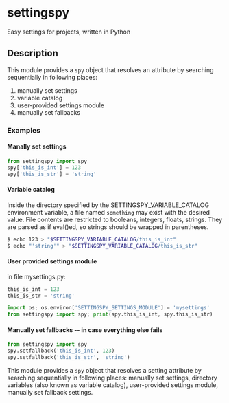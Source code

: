 # settingspy #

Easy settings for projects, written in Python

## Description ##

This module provides a `spy` object that resolves an attribute by
searching sequentially in following places:

1. manually set settings
2. variable catalog
3. user-provided settings module
4. manually set fallbacks


### Examples ###

#### Manally set settings ####

```python
from settingspy import spy
spy['this_is_int'] = 123
spy['this_is_str'] = 'string'
```

#### Variable catalog ####

Inside the directory specified by the SETTINGSPY_VARIABLE_CATALOG
environment variable, a file named `something` may exist with the
desired value.  File contents are restricted to booleans, integers,
floats, strings.  They are parsed as if eval()ed, so strings should be
wrapped in parentheses.

```bash
$ echo 123 > "$SETTINGSPY_VARIABLE_CATALOG/this_is_int"
$ echo "'string'" > "$SETTINGSPY_VARIABLE_CATALOG/this_is_str"
```

#### User provided settings module ####

in file mysettings.py:
```python
this_is_int = 123
this_is_str = 'string'

import os; os.environ['SETTINGSPY_SETTINGS_MODULE'] = 'mysettings'
from settingspy import spy; print(spy.this_is_int, spy.this_is_str)
```

#### Manually set fallbacks -- in case everything else fails ####

```python
from settingspy import spy
spy.setfallback('this_is_int', 123)
spy.setfallback('this_is_str', 'string')
```


This module provides a `spy` object that resolves a setting attribute by
searching sequentially in following places: manually set settings,
directory variables (also known as variable catalog), user-provided
settings module, manually set fallback settings.
